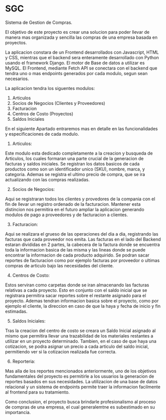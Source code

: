 # SGC

Sistema de Gestion de Compras.

El objetivo de este proyecto es crear una solucion para poder llevar de manera mas organizada y sencilla las compras de una empresa basada en proyectos.

La aplicacion constara de un Frontend desarrollados con Javascript, HTML y CSS, mientras que el backend sera enteramente desarrollado con Python usando el framework Django. El motor de Base de datos a utilizar es MySQL.
El Frontend, mediante Fetch API se conectara con el backend que tendra uno o mas endpoints generados por cada modulo, segun sean necesarios.

La aplicacion tendra los siguentes modulos:

1) Articulos
2) Socios de Negocios (Clientes y Proveedores)
3) Facturacion
4) Centros de Costo (Proyectos)
5) Saldos Iniciales

En el siguiente Apartado entraremos mas en detalle en las funcionalidades y especificaciones de cada modulo.

1) Articulos:

  Este modulo esta dedicado completamente a la creacion y busqueda de Articulos, los cuales formaran una parte crucial de la generacion de facturas y saldos iniciales.
  Se registran los datos basicos de cada productos como son un identificador unico (SKU), nombre, marca, y categoria.
  Ademas se registra el ultimo precio de compra, que se ira actualizando con las compras realizadas.

2) Socios de Negocios:
  
  Aqui se registraran todos los clientes y provedores de la compania con el fin de llevar un registro ordenado de la facturacion.
  Mantener esta distincion nos permitira en el futuro ampliar la aplicacion generando modulos de pago a proveedores y de facturacion a clientes.
  
3) Facturacion:

  Aqui se realizara el grueso de las operaciones del dia a dia, registrando las facturas que cada proveedor nos emita. 
  Las facturas en el lado del Backend estaran divididas en 2 partes, la cabecera de la factura donde se encuentra toda la informacion basica de las misma y las lineas donde se puede encontrar la informacion de cada producto adquirido.
  Se podran sacar reportes de facturacion como por ejemplo facturas por proveedor o ultimas compras de articulo bajo las necesidades del cliente.
  
4) Centros de Costo:

  Estos serviran como carpetas donde se iran almacenando las facturas relativas a cada proyecto. Esto en conjunto con el saldo inicial que se registrara permitira sacar reportes sobre el restante asignado para el proyecto.
  Ademas tendran informacion basica sobre el proyecto, como por ejemplo el cliente, la direccion en caso de que la haya y fecha de inicio y fin estimadas.

5) Saldos Iniciales:

  Tras la creacion del centro de costo se creara un Saldo Inicial asignado al mismo que permitira llevar una trazabilidad de los materiales restantes a utilizar en un proyecto determinado.
  Tambien, en el caso de que haya una cotizacion, se podra asignar un precio a cada articulo del saldo inicial, permitiendo ver si la cotizacion realizada fue correcta.
  
6) Reporteria:

  Mas alla de los reportes mencionados anteriormente, uno de los objetivos fundamentales del proyecto es permitirle a los usuarios la generacion de reportes basados en sus necesidades.
  La utilizacion de una base de datos relacional y un sistema de endpoints permite traer la informacion facilmente al frontend para su tratamiento.
  
Como conclusion, el proyecto busca brindarle profesionalismo al proceso de compras de una empresa, el cual generalemtne es subestimado en su importancia.
